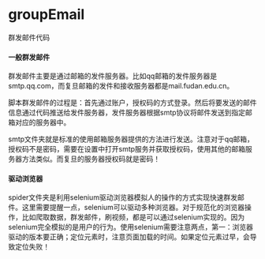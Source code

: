 # groupEmail
群发邮件代码

#### 一般群发邮件
群发邮件主要是通过邮箱的发件服务器。比如qq邮箱的发件服务器是smtp.qq.com，而复旦邮箱的发件和接收服务器都是mail.fudan.edu.cn。

脚本群发邮件的过程是：首先通过账户，授权码的方式登录。然后将要发送的邮件信息通过代码推送给发件服务器，发件服务器根据smtp协议将邮件发送到指定邮箱对应的服务器中。

smtp文件夹就是标准的使用邮箱服务器提供的方法进行发送。注意对于qq邮箱，授权码不是密码，需要在设置中打开smtp服务并获取授权码，使用其他的邮箱服务器方法类似。而复旦的服务器授权码就是密码！
#### 驱动浏览器

spider文件夹是利用selenium驱动浏览器模拟人的操作的方式实现快速群发邮件。这里需要提醒一点，selenium可以驱动多种浏览器。对于规范化的浏览器操作，比如爬取数据，群发邮件，刷视频，都是可以通过selenium实现的。因为selenium完全模拟的是用户的行为。使用selenium需要注意两点，第一：浏览器驱动的版本要正确；定位元素时，注意页面加载的时间。如果定位元素过早，会导致定位失败！
